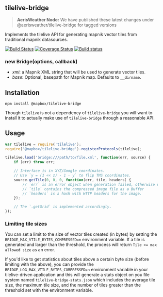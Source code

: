 tilelive-bridge
---------------

> **AerisWeather Node:**
> We have published these latest changes under @aerisweather/tilelive-bridge for tagged versions

Implements the tilelive API for generating mapnik vector tiles from traditional mapnik datasources.

[![Build Status](https://secure.travis-ci.org/mapbox/tilelive-bridge.png)](http://travis-ci.org/mapbox/tilelive-bridge)
[![Coverage Status](https://coveralls.io/repos/mapbox/tilelive-bridge/badge.svg?branch=master&service=github)](https://coveralls.io/github/mapbox/tilelive-bridge?branch=master)
[![Build status](https://ci.appveyor.com/api/projects/status/x4i1acjnrrxdr7ax?svg=true)](https://ci.appveyor.com/project/Mapbox/tilelive-bridge)

### new Bridge(options, callback)

- *xml*: a Mapnik XML string that will be used to generate vector tiles.
- *base*: Optional, basepath for Mapnik map. Defaults to `__dirname`.

## Installation

    npm install @mapbox/tilelive-bridge

Though `tilelive` is not a dependency of `tilelive-bridge` you will want to
install it to actually make use of `tilelive-bridge` through a reasonable
API.

## Usage

```javascript
var tilelive = require('tilelive');
require('@mapbox/tilelive-bridge').registerProtocols(tilelive);

tilelive.load('bridge:///path/to/file.xml', function(err, source) {
    if (err) throw err;

    // Interface is in XYZ/Google coordinates.
    // Use `y = (1 << z) - 1 - y` to flip TMS coordinates.
    source.getTile(0, 0, 0, function(err, tile, headers) {
        // `err` is an error object when generation failed, otherwise null.
        // `tile` contains the compressed image file as a Buffer
        // `headers` is a hash with HTTP headers for the image.
    });

    // The `.getGrid` is implemented accordingly.
});
```

### Limiting tile sizes

You can set a limit to the size of vector tiles created (in bytes) by setting the `BRIDGE_MAX_VTILE_BYTES_COMPRESSED=n` environment variable. If a tile is generated and larger than the threshold, the process will return `Tile >= max allowed size` as an error.

If you'd like to get statistics about tiles above a certain byte size (before limiting with the above), you can provide the `BRIDGE_LOG_MAX_VTILE_BYTES_COMPRESSED=n` environment variable in your tilelive-driven application and this will generate a stats object on you file system named `tilelive-bridge-stats.json` which includes the average tile size, the maximum tile size, and the number of tiles greater than the threshold set with the environment variable.
